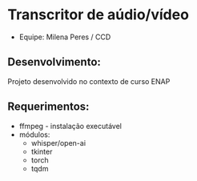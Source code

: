 # Transcritor de aúdio/vídeo
- Equipe: Milena Peres / CCD

## Desenvolvimento:
  Projeto desenvolvido no contexto de curso ENAP

## Requerimentos:
  - ffmpeg - instalação executável
  - módulos:
    - whisper/open-ai 
    - tkinter
    - torch
    - tqdm